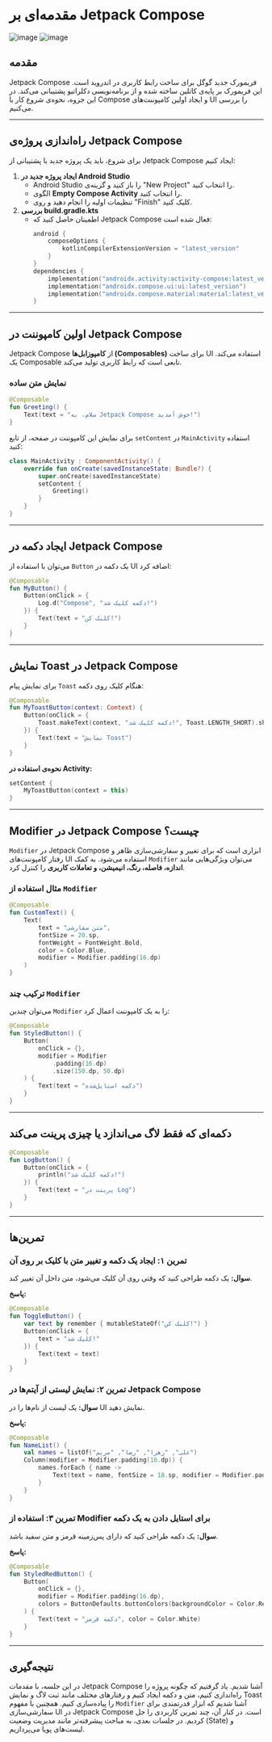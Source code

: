 # مقدمه‌ای بر Jetpack Compose

![image](https://github.com/user-attachments/assets/4dd81641-7056-4b82-aa47-ec0d0c865e7d)
![image](https://github.com/user-attachments/assets/1c538395-632e-4ee7-a64c-769cdf9fa397)




## مقدمه
Jetpack Compose فریمورک جدید گوگل برای ساخت رابط کاربری در اندروید است. این فریمورک بر پایه‌ی کاتلین ساخته شده و از برنامه‌نویسی دکلراتیو پشتیبانی می‌کند. در این جزوه، نحوه‌ی شروع کار با Compose و ایجاد اولین کامپوننت‌های UI را بررسی می‌کنیم.

---

## راه‌اندازی پروژه‌ی Jetpack Compose
برای شروع، باید یک پروژه جدید با پشتیبانی از Jetpack Compose ایجاد کنیم:
1. **ایجاد پروژه جدید در Android Studio**
   - Android Studio را باز کنید و گزینه‌ی "New Project" را انتخاب کنید.
   - الگوی **Empty Compose Activity** را انتخاب کنید.
   - تنظیمات اولیه را انجام دهید و روی "Finish" کلیک کنید.
2. **بررسی build.gradle.kts**
   - اطمینان حاصل کنید که Jetpack Compose فعال شده است:
     ```kotlin
     android {
         composeOptions {
             kotlinCompilerExtensionVersion = "latest_version"
         }
     }
     dependencies {
         implementation("androidx.activity:activity-compose:latest_version")
         implementation("androidx.compose.ui:ui:latest_version")
         implementation("androidx.compose.material:material:latest_version")
     }
     ```

---

## اولین کامپوننت در Jetpack Compose
Jetpack Compose از **کامپوزابل‌ها (Composables)** برای ساخت UI استفاده می‌کند. یک Composable تابعی است که رابط کاربری تولید می‌کند.

### نمایش متن ساده
```kotlin
@Composable
fun Greeting() {
    Text(text = "سلام، به Jetpack Compose خوش آمدید!")
}
```

برای نمایش این کامپوننت در صفحه، از تابع `setContent` در `MainActivity` استفاده کنید:

```kotlin
class MainActivity : ComponentActivity() {
    override fun onCreate(savedInstanceState: Bundle?) {
        super.onCreate(savedInstanceState)
        setContent {
            Greeting()
        }
    }
}
```

---

## ایجاد دکمه در Jetpack Compose
می‌توان با استفاده از `Button` یک دکمه در UI اضافه کرد:

```kotlin
@Composable
fun MyButton() {
    Button(onClick = {
        Log.d("Compose", "دکمه کلیک شد!")
    }) {
        Text(text = "کلیک کن!")
    }
}
```

---

## نمایش Toast در Jetpack Compose
برای نمایش پیام `Toast` هنگام کلیک روی دکمه:

```kotlin
@Composable
fun MyToastButton(context: Context) {
    Button(onClick = {
        Toast.makeText(context, "دکمه کلیک شد!", Toast.LENGTH_SHORT).show()
    }) {
        Text(text = "نمایش Toast")
    }
}
```

**نحوه‌ی استفاده در Activity:**
```kotlin
setContent {
    MyToastButton(context = this)
}
```

---

## Modifier در Jetpack Compose چیست؟

`Modifier` در Jetpack Compose ابزاری است که برای تغییر و سفارشی‌سازی ظاهر و رفتار کامپوننت‌های UI استفاده می‌شود. به کمک `Modifier` می‌توان ویژگی‌هایی مانند **اندازه، فاصله، رنگ، انیمیشن، و تعاملات کاربری** را کنترل کرد.

### مثال استفاده از `Modifier`

```kotlin
@Composable
fun CustomText() {
    Text(
        text = "متن سفارشی",
        fontSize = 20.sp,
        fontWeight = FontWeight.Bold,
        color = Color.Blue,
        modifier = Modifier.padding(16.dp)
    )
}
```

### ترکیب چند `Modifier`

می‌توان چندین `Modifier` را به یک کامپوننت اعمال کرد:

```kotlin
@Composable
fun StyledButton() {
    Button(
        onClick = {},
        modifier = Modifier
            .padding(16.dp)
            .size(150.dp, 50.dp)
    ) {
        Text(text = "دکمه استایل‌شده")
    }
}
```

---

## دکمه‌ای که فقط لاگ می‌اندازد یا چیزی پرینت می‌کند
```kotlin
@Composable
fun LogButton() {
    Button(onClick = {
        println("دکمه کلیک شد!")
    }) {
        Text(text = "پرینت در Log")
    }
}
```

---

## تمرین‌ها

### تمرین ۱: ایجاد یک دکمه و تغییر متن با کلیک بر روی آن
**سوال:**
یک دکمه طراحی کنید که وقتی روی آن کلیک می‌شود، متن داخل آن تغییر کند.

**پاسخ:**
```kotlin
@Composable
fun ToggleButton() {
    var text by remember { mutableStateOf("کلیک کن!") }
    Button(onClick = {
        text = "کلیک شد!"
    }) {
        Text(text = text)
    }
}
```

### تمرین ۲: نمایش لیستی از آیتم‌ها در Jetpack Compose
**سوال:**
یک لیست از نام‌ها را در UI نمایش دهید.

**پاسخ:**
```kotlin
@Composable
fun NameList() {
    val names = listOf("علی", "زهرا", "رضا", "مریم")
    Column(modifier = Modifier.padding(16.dp)) {
        names.forEach { name ->
            Text(text = name, fontSize = 18.sp, modifier = Modifier.padding(4.dp))
        }
    }
}
```

### تمرین ۳: استفاده از Modifier برای استایل دادن به یک دکمه
**سوال:**
یک دکمه طراحی کنید که دارای پس‌زمینه قرمز و متن سفید باشد.

**پاسخ:**
```kotlin
@Composable
fun StyledRedButton() {
    Button(
        onClick = {},
        modifier = Modifier.padding(16.dp),
        colors = ButtonDefaults.buttonColors(backgroundColor = Color.Red)
    ) {
        Text(text = "دکمه قرمز", color = Color.White)
    }
}
```

---

## نتیجه‌گیری
در این جلسه، با مقدمات Jetpack Compose آشنا شدیم. یاد گرفتیم که چگونه پروژه را راه‌اندازی کنیم، متن و دکمه ایجاد کنیم و رفتارهای مختلف مانند ثبت لاگ و نمایش Toast را پیاده‌سازی کنیم. همچنین با مفهوم `Modifier` آشنا شدیم که ابزار قدرتمندی برای سفارشی‌سازی UI در Jetpack Compose است. در کنار آن، چند تمرین کاربردی را حل کردیم. در جلسات بعدی، به مباحث پیشرفته‌تر مانند مدیریت وضعیت (State) و لیست‌های پویا می‌پردازیم.

